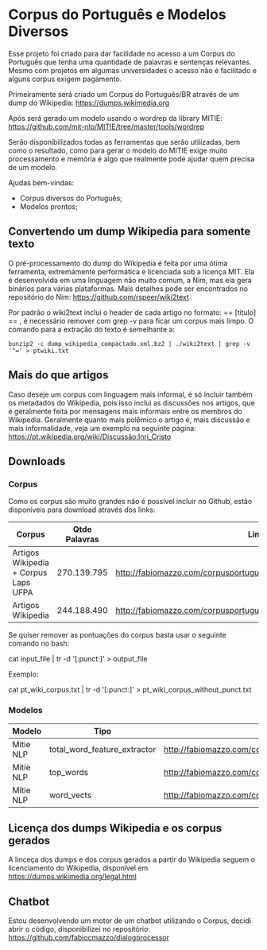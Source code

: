 # Corpus do Português e Modelos Diversos

Esse projeto foi criado para dar facilidade no acesso a um Corpus do Português que tenha uma quantidade de palavras e sentenças relevantes. Mesmo com projetos em algumas universidades o acesso não é facilitado e alguns corpus exigem pagamento. 

Primeiramente será criado um Corpus do Português/BR através de um dump do Wikipedia: https://dumps.wikimedia.org

Após será gerado um modelo usando o wordrep da library MITIE: https://github.com/mit-nlp/MITIE/tree/master/tools/wordrep

Serão disponibilizados todas as ferramentas que serão utilizadas, bem como o resultado, como para gerar o modelo do MITIE exige muito processamento e memória é algo que realmente pode ajudar quem precisa de um modelo.

Ajudas bem-vindas:

* Corpus diversos do Português;
* Modelos prontos; 

## Convertendo um dump Wikipedia para somente texto

O pré-processamento do dump do Wikipedia é feita por uma ótima ferramenta, extremamente performática e licenciada sob a licença MIT. Ela é desenvolvida em uma linguagem não muito comum, a Nim, mas ela gera binários para várias plataformas. Mais detalhes pode ser encontrados no repositório do Nim: https://github.com/rspeer/wiki2text

Por padrão o wiki2text inclui o header de cada artigo no formato: == [titulo] == , é necessário remover com grep -v para ficar um corpus mais limpo. O comando para a extração do texto é semelhante a:

``` bunzip2 -c dump_wikipedia_compactado.xml.bz2 | ./wiki2text | grep -v '^=' > ptwiki.txt ```

## Mais do que artigos

Caso deseje um corpus com linguagem mais informal, é só incluir também os metadados do Wikipedia, pois isso inclui as discussões nos artigos, que é geralmente feita por mensagens mais informais entre os membros do Wikipedia. Geralmente quanto mais polêmico o artigo é, mais discussão e mais informalidade, veja um exemplo na seguinte página: https://pt.wikipedia.org/wiki/Discussão:Inri_Cristo

## Downloads

### Corpus

Como os corpus são muito grandes não é possível incluir no Github, estão disponíveis para download através dos links:

| Corpus            | Qtde Palavras | Link                                                          |        Versão |
|-------------------|---------------|---------------------------------------------------------------|---------------|
| Artigos Wikipedia + Corpus Laps UFPA | 270.139.795 | http://fabiomazzo.com/corpusportugues/pt_wiki_270_139_795_v1_0_1.rar | 1.0.1 |
| Artigos Wikipedia | 244.188.490   | http://fabiomazzo.com/corpusportugues/pt_wiki_244_188_490.zip | 1.0

Se quiser remover as pontuações do corpus basta usar o seguinte comando no bash:

cat input_file | tr -d '[:punct:]' > output_file

Exemplo: 

cat pt_wiki_corpus.txt | tr -d '[:punct:]' > pt_wiki_corpus_without_punct.txt

### Modelos

| Modelo            | Tipo          | Link                                                          |
|-------------------|---------------|---------------------------------------------------------------|
| Mitie NLP         | total_word_feature_extractor   | http://fabiomazzo.com/corpusportugues/modelos/total_word_feature_extractor.zip |
| Mitie NLP         | top_words   | http://fabiomazzo.com/corpusportugues/modelos/top_words.zip |
| Mitie NLP         | word_vects   | http://fabiomazzo.com/corpusportugues/modelos/word_vects.zip |



## Licença dos dumps Wikipedia e os corpus gerados

A linceça dos dumps e dos corpus gerados a partir do Wikipedia seguem o licenciamento do Wikipedia, disponível em https://dumps.wikimedia.org/legal.html

## Chatbot

Estou desenvolvendo um motor de um chatbot utilizando o Corpus, decidi abrir o código, disponibilizei no repositório: https://github.com/fabiocmazzo/dialogprocessor


